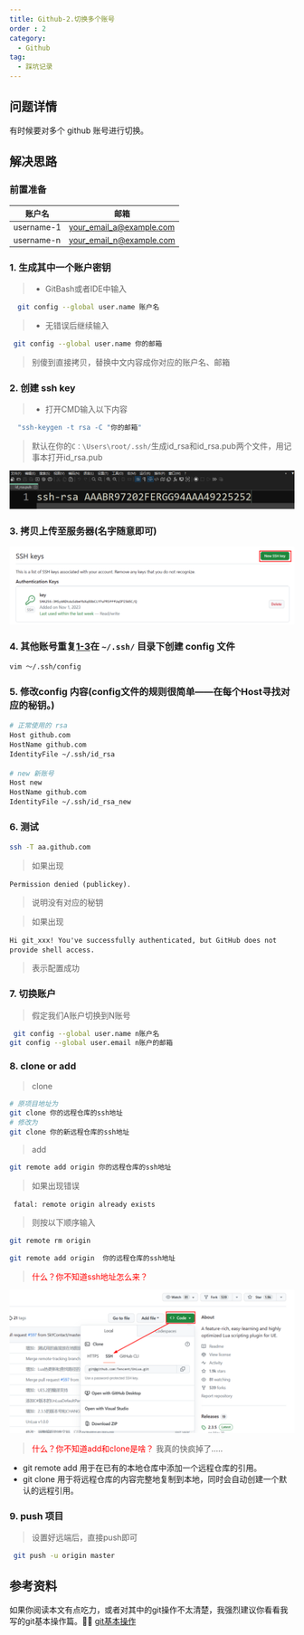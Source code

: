 ```yaml
---
title: Github-2.切换多个账号
order : 2
category:
  - Github
tag:
  - 踩坑记录
---
```


## 问题详情

有时候要对多个 github 账号进行切换。

## 解决思路
### 前置准备

| 账户名        | 邮箱                       |
|------------|--------------------------|
| username-1 | your_email_a@example.com |
| username-n | your_email_n@example.com |


<div id="section1">
</div>

### 1. 生成其中一个账户密钥
>* GitBash或者IDE中输入
 ```bash 
   git config --global user.name 账户名
 ```
>* 无错误后继续输入
 ```bash 
  git config --global user.name 你的邮箱
 ```
>别傻到直接拷贝，替换中文内容成你对应的账户名、邮箱

### 2. 创建 ssh key

>* 打开CMD输入以下内容
 ```bash 
   "ssh-keygen -t rsa -C "你的邮箱"
   ```
>默认在你的`C：\Users\root/.ssh/`生成id_rsa和id_rsa.pub两个文件，用记事本打开id_rsa.pub

![SSH-KEY.png](assets%2FSSHKEY.png)

### 3. 拷贝上传至服务器(名字随意即可)

![uploadSSH-KEY2Github.png](assets%2Fsshkeynew.png)

### 4. 其他账号重复[1-3](#section1)在 `~/.ssh/` 目录下创建 config 文件

   ```bash
   vim ～/.ssh/config
   ```

### 5. 修改config 内容(config文件的规则很简单——在每个Host寻找对应的秘钥。)

   ``` bash
   # 正常使用的 rsa
   Host github.com
   HostName github.com
   IdentityFile ~/.ssh/id_rsa
    
   # new 新账号
   Host new
   HostName github.com
   IdentityFile ~/.ssh/id_rsa_new
   ```

### 6. 测试

   ``` bash
   ssh -T aa.github.com
   ```
>   如果出现

`Permission denied (publickey).`

>   说明没有对应的秘钥

>  如果出现

`Hi git_xxx! You've successfully authenticated, but GitHub does not provide shell access.`

> 表示配置成功

### 7. 切换账户
>   假定我们A账户切换到N账号

```bash
 git config --global user.name n账户名
git config --global user.email n账户的邮箱
```

### 8. clone or add
>   clone

   ```bash
   # 原项目地址为
   git clone 你的远程仓库的ssh地址
   # 修改为 
   git clone 你的新远程仓库的ssh地址
   ```
>   add

   ```bash
  git remote add origin 你的远程仓库的ssh地址
   ```
>如果出现错误

 ` fatal: remote origin already exists`

>则按以下顺序输入
  ```bash
  git remote rm origin
  ```
  ```bash
 git remote add origin  你的远程仓库的ssh地址
  ```
> <span style="color:red">什么？你不知道ssh地址怎么来？</span>

![sshurl.png](assets%2Fsshurl.png)

> <span style="color:red">什么？你不知道add和clone是啥？</span>
>我真的快疯掉了.....
 * git remote add 用于在已有的本地仓库中添加一个远程仓库的引用。
 * git clone 用于将远程仓库的内容完整地复制到本地，同时会自动创建一个默认的远程引用。
### 9. push 项目
>设置好远端后，直接push即可

```bash
 git push -u origin master
```

## 参考资料
如果你阅读本文有点吃力，或者对其中的git操作不太清楚，我强烈建议你看看我写的git基本操作篇。🤦‍♂️
[git基本操作](../git/README.md)